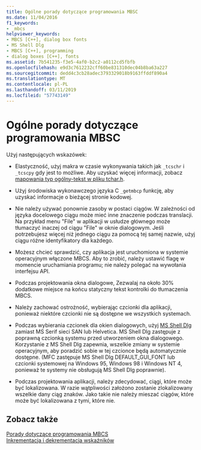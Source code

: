 ```yaml
---
title: Ogólne porady dotyczące programowania MBSC
ms.date: 11/04/2016
f1_keywords:
- _mbcs
helpviewer_keywords:
- MBCS [C++], dialog box fonts
- MS Shell Dlg
- MBCS [C++], programming
- dialog boxes [C++], fonts
ms.assetid: 7b541235-f3e5-4af0-b2c2-a0112cd5fbfb
ms.openlocfilehash: e9d3c7612232cff60be831310dec04b8ba63a227
ms.sourcegitcommit: dedd4c3cb28adec3793329018b9163ffddf890a4
ms.translationtype: MT
ms.contentlocale: pl-PL
ms.lasthandoff: 03/11/2019
ms.locfileid: "57743149"
---
```

# <a name="general-mbcs-programming-advice"></a>Ogólne porady dotyczące programowania MBSC

Użyj następujących wskazówek:

- Elastyczność, użyj makra w czasie wykonywania takich jak `_tcschr` i `_tcscpy` gdy jest to możliwe. Aby uzyskać więcej informacji, zobacz [mapowania typ ogólny-tekst w pliku tchar.h](../text/generic-text-mappings-in-tchar-h.md).

- Użyj środowiska wykonawczego języka C `_getmbcp` funkcję, aby uzyskać informacje o bieżącej stronie kodowej.

- Nie należy używać ponownie zasoby w postaci ciągów. W zależności od języka docelowego ciągu może mieć inne znaczenie podczas translacji. Na przykład menu "File" w aplikacji w usłudze głównego może tłumaczyć inaczej od ciągu "File" w oknie dialogowym. Jeśli potrzebujesz więcej niż jednego ciągu za pomocą tej samej nazwie, użyj ciągu różne identyfikatory dla każdego.

- Możesz chcieć sprawdzić, czy aplikacja jest uruchomiona w systemie operacyjnym włączone MBCS. Aby to zrobić, należy ustawić flagę w momencie uruchamiania programu; nie należy polegać na wywołania interfejsu API.

- Podczas projektowania okna dialogowe, Zezwalaj na około 30% dodatkowe miejsce na końcu statyczny tekst kontrolki do tłumaczenia MBCS.

- Należy zachować ostrożność, wybierając czcionki dla aplikacji, ponieważ niektóre czcionki nie są dostępne we wszystkich systemach.

- Podczas wybierania czcionek dla okien dialogowych, użyj [MS Shell Dlg](/windows/desktop/Intl/using-ms-shell-dlg-and-ms-shell-dlg-2) zamiast MS Serif sieci SAN lub Helvetica. MS Shell Dlg zastępuje z poprawną czcionką systemu przed utworzeniem okna dialogowego. Korzystanie z MS Shell Dlg zapewnia, wszelkie zmiany w systemie operacyjnym, aby poradzić sobie w tej czcionce będą automatycznie dostępne. (MFC zastępuje MS Shell Dlg DEFAULT_GUI_FONT lub czcionki systemowej na Windows 95, Windows 98 i Windows NT 4, ponieważ te systemy nie obsługują MS Shell Dlg poprawnie).

- Podczas projektowania aplikacji, należy zdecydować, ciągi, które może być lokalizowana. W razie wątpliwości założono zostanie zlokalizowany wszelkie dany ciąg znaków. Jako takie nie należy mieszać ciągów, które może być lokalizowana z tymi, które nie.

## <a name="see-also"></a>Zobacz także

[Porady dotyczące programowania MBCS](../text/mbcs-programming-tips.md)<br/>
[Inkrementacja i dekrementacja wskaźników](../text/incrementing-and-decrementing-pointers.md)
